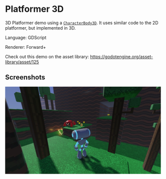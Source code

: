 # Platformer 3D

3D Platformer demo using a
[`CharacterBody3D`](https://docs.godotengine.org/en/latest/classes/class_characterbody3d.html).
It uses similar code to the 2D platformer, but implemented in 3D.

Language: GDScript

Renderer: Forward+

Check out this demo on the asset library: https://godotengine.org/asset-library/asset/125

## Screenshots

![Screenshot](screenshots/platformer.webp)
